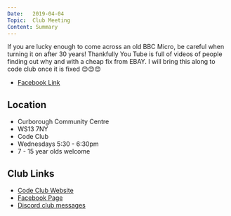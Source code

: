 ```yaml
---
Date:   2019-04-04
Topic:  Club Meeting
Content: Summary
---
```

If you are lucky enough to come across an old BBC Micro, be careful when turning it on after 30 years! Thankfully You Tube is full of videos of people finding out why and with a cheap fix from EBAY. I will bring this along to code club once it is fixed 😊😊😊

* [Facebook Link](https://www.facebook.com/1481985248595237/posts/1983723435088080/)

## Location

* Curborough Community Centre
* WS13 7NY
* Code Club
* Wednesdays 5:30 - 6:30pm
* 7 - 15 year olds welcome

## Club Links

* [Code Club Website](https://lichfield-code-club.github.io/)
* [Facebook Page](https://www.facebook.com/LichfieldCoders)
* [Discord club messages](https://discord.gg/szz6xGK)
